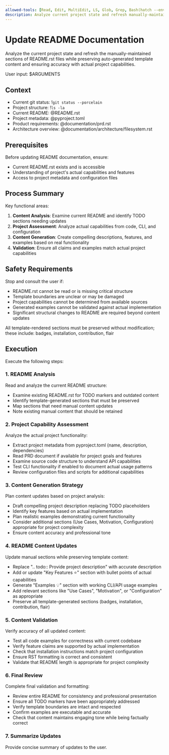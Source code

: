 ```yaml
---
allowed-tools: [Read, Edit, MultiEdit, LS, Glob, Grep, Bash(hatch --env develop run:*), Bash(git status), Bash(ls:*), Bash(find:*), WebFetch]
description: Analyze current project state and refresh manually-maintained sections of README.rst while preserving template content
---
```


# Update README Documentation

Analyze the current project state and refresh the manually-maintained sections
of README.rst files while preserving auto-generated template content and
ensuring accuracy with actual project capabilities.

User input: $ARGUMENTS

## Context

- Current git status: !`git status --porcelain`
- Project structure: !`ls -la`
- Current README: @README.rst
- Project metadata: @pyproject.toml
- Product requirements: @documentation/prd.rst
- Architecture overview: @documentation/architecture/filesystem.rst

## Prerequisites

Before updating README documentation, ensure:
- Current README.rst exists and is accessible
- Understanding of project's actual capabilities and features
- Access to project metadata and configuration files

## Process Summary

Key functional areas:
1. **Content Analysis**: Examine current README and identify TODO sections needing updates
2. **Project Assessment**: Analyze actual capabilities from code, CLI, and configuration
3. **Content Generation**: Create compelling descriptions, features, and examples based on real functionality
4. **Validation**: Ensure all claims and examples match actual project capabilities

## Safety Requirements

Stop and consult the user if:
- README.rst cannot be read or is missing critical structure
- Template boundaries are unclear or may be damaged
- Project capabilities cannot be determined from available sources
- Generated examples cannot be validated against actual implementation
- Significant structural changes to README are required beyond content updates

All template-rendered sections must be preserved without modification; these
include: badges, installation, contribution, flair


## Execution

Execute the following steps:

### 1. README Analysis
Read and analyze the current README structure:
- Examine existing README.rst for TODO markers and outdated content
- Identify template-generated sections that must be preserved
- Map sections that need manual content updates
- Note existing manual content that should be retained

### 2. Project Capability Assessment
Analyze the actual project functionality:
- Extract project metadata from pyproject.toml (name, description, dependencies)
- Read PRD document if available for project goals and features
- Examine source code structure to understand API capabilities
- Test CLI functionality if enabled to document actual usage patterns
- Review configuration files and scripts for additional capabilities

### 3. Content Generation Strategy
Plan content updates based on project analysis:
- Draft compelling project description replacing TODO placeholders
- Identify key features based on actual implementation
- Plan realistic examples demonstrating current functionality
- Consider additional sections (Use Cases, Motivation, Configuration) appropriate for project complexity
- Ensure content accuracy and professional tone

### 4. README Content Updates
Update manual sections while preserving template content:
- Replace ".. todo:: Provide project description" with accurate description
- Add or update "Key Features ⭐" section with bullet points of actual capabilities
- Generate "Examples 💡" section with working CLI/API usage examples
- Add relevant sections like "Use Cases", "Motivation", or "Configuration" as appropriate
- Preserve all template-generated sections (badges, installation, contribution, flair)

### 5. Content Validation
Verify accuracy of all updated content:
- Test all code examples for correctness with current codebase
- Verify feature claims are supported by actual implementation
- Check that installation instructions match project configuration
- Ensure RST formatting is correct and consistent
- Validate that README length is appropriate for project complexity

### 6. Final Review
Complete final validation and formatting:
- Review entire README for consistency and professional presentation
- Ensure all TODO markers have been appropriately addressed
- Verify template boundaries are intact and respected
- Confirm examples are executable and accurate
- Check that content maintains engaging tone while being factually correct

### 7. Summarize Updates
Provide concise summary of updates to the user.
